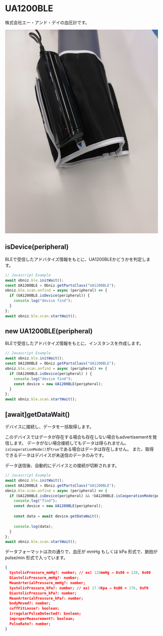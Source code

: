 # UA1200BLE
株式会社エー・アンド・デイの血圧計です。

![](./image.jpg)

## isDevice(peripheral)

BLEで受信したアドバタイズ情報をもとに、UA1200BLEかどうかを判定します。

```javascript
// Javascript Example
await obniz.ble.initWait();
const UA1200BLE = Obniz.getPartsClass("UA1200BLE");
obniz.ble.scan.onfind = async (peripheral) => {
  if (UA1200BLE.isDevice(peripheral)) {
    console.log("device find");
  }
};
await obniz.ble.scan.startWait();

```

## new UA1200BLE(peripheral)

BLEで受信したアドバタイズ情報をもとに、インスタンスを作成します。

```javascript
// Javascript Example
await obniz.ble.initWait();
const UA1200BLE = Obniz.getPartsClass("UA1200BLE");
obniz.ble.scan.onfind = async (peripheral) => {
  if (UA1200BLE.isDevice(peripheral) ) {
    console.log("device find");
    const device = new UA1200BLE(peripheral);
  }
};
await obniz.ble.scan.startWait();

```


## [await]getDataWait()

デバイスに接続し、データを一括取得します。

このデバイスではデータが存在する場合も存在しない場合もadvertisementを発信します。
データがない場合接続してもデータは得られません。`isCooperationMode()`が`true`である場合はデータは存在しません。
また、取得できるデータはデバイスが未送信のデータのみです。

データ送信後、自動的にデバイスとの接続が切断されます。

```javascript
// Javascript Example
await obniz.ble.initWait();
const UA1200BLE = Obniz.getPartsClass("UA1200BLE");
obniz.ble.scan.onfind = async (peripheral) => {
  if (UA1200BLE.isDevice(peripheral) && !UA1200BLE.isCooperationMode(peripheral)) {
    console.log("find");
    const device = new UA1200BLE(peripheral);
    
    const data = await device.getDataWait();
    
    console.log(data);
  }
};
await obniz.ble.scan.startWait();

```


データフォーマットは次の通りで、血圧が mmHg もしくは kPa 形式で、脈拍が pulse/min 形式で入っています。

```json
{
  SystolicPressure_mmHg?: number; // ex) 128mmHg → 0x80 = 128, 0x00
  DiastolicPressure_mmHg?: number;
  MeanArterialPressure_mmHg?: number;
  SystolicPressure_kPa?: number; // ex) 17.6Kpa → 0xB0 = 176, 0xF0
  DiastolicPressure_kPa?: number;
  MeanArterialPressure_kPa?: number;
  bodyMoved?: number;
  cuffFitLoose?: boolean;
  irregularPulseDetected?: boolean;
  improperMeasurement?: boolean;
  PulseRate?: number;
}
```
